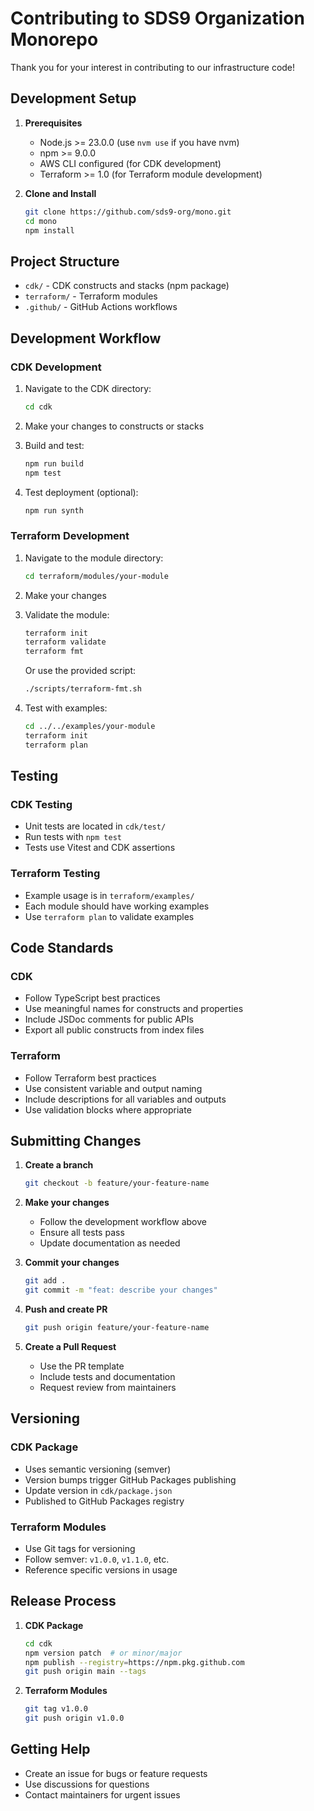 # Contributing to SDS9 Organization Monorepo

Thank you for your interest in contributing to our infrastructure code!

## Development Setup

1. **Prerequisites**
   - Node.js >= 23.0.0 (use `nvm use` if you have nvm)
   - npm >= 9.0.0
   - AWS CLI configured (for CDK development)
   - Terraform >= 1.0 (for Terraform module development)

2. **Clone and Install**
   ```bash
   git clone https://github.com/sds9-org/mono.git
   cd mono
   npm install
   ```

## Project Structure

- `cdk/` - CDK constructs and stacks (npm package)
- `terraform/` - Terraform modules
- `.github/` - GitHub Actions workflows

## Development Workflow

### CDK Development

1. Navigate to the CDK directory:
   ```bash
   cd cdk
   ```

2. Make your changes to constructs or stacks

3. Build and test:
   ```bash
   npm run build
   npm test
   ```

4. Test deployment (optional):
   ```bash
   npm run synth
   ```

### Terraform Development

1. Navigate to the module directory:
   ```bash
   cd terraform/modules/your-module
   ```

2. Make your changes

3. Validate the module:
   ```bash
   terraform init
   terraform validate
   terraform fmt
   ```

   Or use the provided script:
   ```bash
   ./scripts/terraform-fmt.sh
   ```

4. Test with examples:
   ```bash
   cd ../../examples/your-module
   terraform init
   terraform plan
   ```

## Testing

### CDK Testing

- Unit tests are located in `cdk/test/`
- Run tests with `npm test`
- Tests use Vitest and CDK assertions

### Terraform Testing
- Example usage is in `terraform/examples/`
- Each module should have working examples
- Use `terraform plan` to validate examples

## Code Standards

### CDK
- Follow TypeScript best practices
- Use meaningful names for constructs and properties
- Include JSDoc comments for public APIs
- Export all public constructs from index files

### Terraform
- Follow Terraform best practices
- Use consistent variable and output naming
- Include descriptions for all variables and outputs
- Use validation blocks where appropriate

## Submitting Changes

1. **Create a branch**
   ```bash
   git checkout -b feature/your-feature-name
   ```

2. **Make your changes**
   - Follow the development workflow above
   - Ensure all tests pass
   - Update documentation as needed

3. **Commit your changes**
   ```bash
   git add .
   git commit -m "feat: describe your changes"
   ```

4. **Push and create PR**
   ```bash
   git push origin feature/your-feature-name
   ```

5. **Create a Pull Request**
   - Use the PR template
   - Include tests and documentation
   - Request review from maintainers

## Versioning

### CDK Package
- Uses semantic versioning (semver)
- Version bumps trigger GitHub Packages publishing
- Update version in `cdk/package.json`
- Published to GitHub Packages registry

### Terraform Modules
- Use Git tags for versioning
- Follow semver: `v1.0.0`, `v1.1.0`, etc.
- Reference specific versions in usage

## Release Process

1. **CDK Package**
   ```bash
   cd cdk
   npm version patch  # or minor/major
   npm publish --registry=https://npm.pkg.github.com
   git push origin main --tags
   ```

2. **Terraform Modules**
   ```bash
   git tag v1.0.0
   git push origin v1.0.0
   ```

## Getting Help

- Create an issue for bugs or feature requests
- Use discussions for questions
- Contact maintainers for urgent issues
